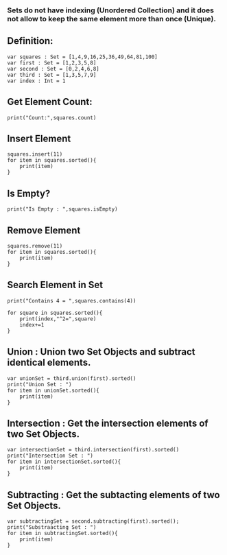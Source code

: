 ### Sets do not have indexing (Unordered Collection) and it does not allow to keep the same element more than once (Unique).

## Definition:
``` 
var squares : Set = [1,4,9,16,25,36,49,64,81,100]
var first : Set = [1,2,3,5,8]
var second : Set = [0,2,4,6,8]
var third : Set = [1,3,5,7,9]
var index : Int = 1
``` 

## Get Element Count:
``` 
print("Count:",squares.count)
``` 

## Insert Element
``` 
squares.insert(11)
for item in squares.sorted(){
    print(item)
}
``` 

## Is Empty?
``` 
print("Is Empty : ",squares.isEmpty)
``` 

## Remove Element
``` 
squares.remove(11)
for item in squares.sorted(){
    print(item)
}
``` 

## Search Element in Set
``` 
print("Contains 4 = ",squares.contains(4))
``` 

``` 
for square in squares.sorted(){
    print(index,"^2=",square)
    index+=1
}
``` 

## Union : Union two Set Objects and subtract identical elements.
``` 
var unionSet = third.union(first).sorted()
print("Union Set : ")
for item in unionSet.sorted(){
    print(item)
}
``` 

## Intersection : Get the intersection elements of two Set Objects.
``` 
var intersectionSet = third.intersection(first).sorted()
print("Intersection Set : ")
for item in intersectionSet.sorted(){
    print(item)
}
``` 


## Subtracting : Get the subtacting elements of two Set Objects.
``` 
var subtractingSet = second.subtracting(first).sorted();
print("Substraacting Set : ")
for item in subtractingSet.sorted(){
    print(item)
}
```
